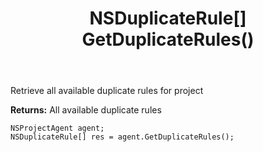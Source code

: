 ﻿---
uid: crmscript_ref_NSProjectAgent_GetDuplicateRules
title: NSDuplicateRule[] GetDuplicateRules()
intellisense: NSProjectAgent.GetDuplicateRules
keywords: NSProjectAgent, GetDuplicateRules
so.topic: reference
---

Retrieve all available duplicate rules for project


**Returns:** All available duplicate rules

```crmscript
NSProjectAgent agent;
NSDuplicateRule[] res = agent.GetDuplicateRules();
```

